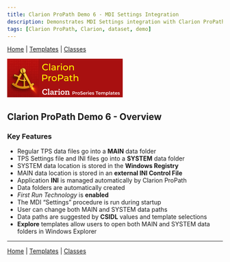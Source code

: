 ```yaml
---
title: Clarion ProPath Demo 6 - MDI Settings Integration
description: Demonstrates MDI Settings integration with Clarion ProPath dataset handling.
tags: [Clarion ProPath, Clarion, dataset, demo]
---
```


[Home](../index.md) | [Templates](../templates/index.md) | [Classes](../classes/index.md)

[![ProPath logo](../assets/images/ProPath270x90.png)](https://www.clarionproseries.com/html/propath.html)

## Clarion ProPath Demo 6 - Overview

### Key Features

- Regular TPS data files go into a **MAIN** data folder  
- TPS Settings file and INI files go into a **SYSTEM** data folder  
- SYSTEM data location is stored in the **Windows Registry**  
- MAIN data location is stored in an **external INI Control File**  
- Application **INI** is managed automatically by Clarion ProPath  
- Data folders are automatically created  
- *First Run Technology* is **enabled**  
- The MDI “Settings” procedure is run during startup  
- User can change both MAIN and SYSTEM data paths  
- Data paths are suggested by **CSIDL** values and template selections  
- **Explore** templates allow users to open both MAIN and SYSTEM data folders in Windows Explorer  

---
[Home](../index.md) | [Templates](../templates/index.md) | [Classes](../classes/index.md)
